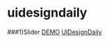 # uidesigndaily

###1)Slider
[DEMO](http://enesyuksel.com/uidesigndaily/slider/)
[UIDesignDaily](https://www.uidesigndaily.com/posts/figma-slider-carousel-day-1476)
